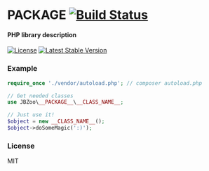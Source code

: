 # __PACKAGE__  [![Build Status](https://travis-ci.org/JBZoo/__PACKAGE__.svg?branch=master)](https://travis-ci.org/JBZoo/__PACKAGE__)

#### PHP library description

[![License](https://poser.pugx.org/JBZoo/__PACKAGE__/license)](https://packagist.org/packages/JBZoo/__PACKAGE__)
[![Latest Stable Version](https://poser.pugx.org/JBZoo/__PACKAGE__/v/stable)](https://packagist.org/packages/JBZoo/__PACKAGE__)


### Example

```php
require_once './vendor/autoload.php'; // composer autoload.php

// Get needed classes
use JBZoo\__PACKAGE__\__CLASS_NAME__;

// Just use it!
$object = new __CLASS_NAME__();
$object->doSomeMagic(':)');
```

### License

MIT

